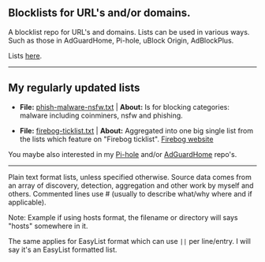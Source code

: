 ## Blocklists for URL's and/or domains.

A blocklist repo for URL's and domains. Lists can be used in various ways. Such as those in AdGuardHome, Pi-hole, uBlock Origin, AdBlockPlus. 


Lists [here](https://github.com/SystemJargon/blocklists/tree/main/lists). 

----

## My regularly updated lists

* <b>File:</b> [phish-malware-nsfw.txt](https://raw.githubusercontent.com/SystemJargon/blocklists/main/lists/phish-malware-nsfw.txt) | <b>About:</b> Is for blocking categories: malware including coinminers, nsfw and phishing. 

* <b>File:</b> [firebog-ticklist.txt](https://raw.githubusercontent.com/SystemJargon/blocklists/main/lists/firebog-ticklist.txt) | <b>About:</b> Aggregated into one big single list from the lists which feature on "Firebog ticklist".  [Firebog website](https://firebog.net/)


You maybe also interested in my [Pi-hole](https://github.com/SystemJargon/pi-hole) and/or [AdGuardHome](https://github.com/SystemJargon/AdGuardHome) repo's. 

----

Plain text format lists, unless specified otherwise. Source data comes from an array of discovery, detection, aggregation and other work by myself and others. Commented lines use # (usually to describe what/why where and if applicable). 

Note: Example if using hosts format, the filename or directory will says "hosts" somewhere in it. 

The same applies for EasyList format which can use ```||``` per line/entry. I will say it's an EasyList formatted list.
